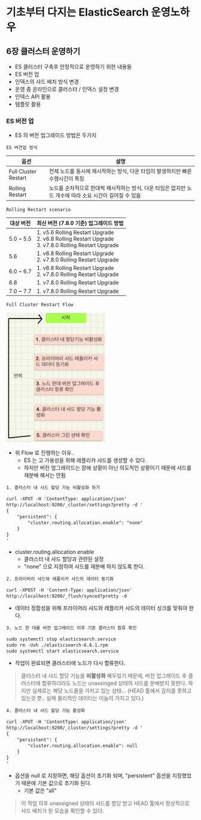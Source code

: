 # 기초부터 다지는 ElasticSearch 운영노하우

## 6장 클러스터 운영하기
- ES 클러스터 구축후 안정적으로 운영하기 위한 내용들
- ES 버전 업
- 인덱스의 샤드 배치 방식 변경
- 운영 중 온라인으로 클러스터 / 인덱스 설정 변경
- 인덱스 API 활용
- 템플릿 활용

### ES 버전 업
- ES 의 버전 업그레이드 방법은 두가지
  
`ES 버전업 방식`

| 옵션 | 설명 |
| --- | --- |
| Full Cluster Restart | 전체 노드를 동시에 재시작하는 방식, 다운 타임이 발생하지만 빠른 수행시간이 특징 |
| Rolling Restart | 노드를 순차적으로 한대씩 재시작하는 방식, 다운 타임은 없지만 노드 개수에 따라 소요 시간이 길어질 수 있음 |

`Rolling Restart scenario`

| 대상 버전 | 최신 버전 (7.8.0 기준) 업그레이드 방법 |
| --- | --- |
| 5.0 ~ 5.5 | 1. v5.6 Rolling Restart Upgrade<br/>  2. v6.8 Rolling Restart Upgrade<br/> 3. v7.8.0 Rolling Restart Upgrade |
| 5.6 | 1. v6.8 Rolling Restart Upgrade<br/> 2. v7.8.0 Rolling Restart Upgrade<br/> |
| 6.0 ~ 6.7 | 1. v6.8 Rolling Restart Upgrade<br/> 2. v7.8.0 Rolling Restart Upgrade<br/> |
| 6.8 | 1. v7.8.0 Rolling Restart Upgrade  |
| 7.0 ~ 7.7 | 1. v7.8.0 Rolling Restart Upgrade |

`Full Cluster Restart Flow`

![ES_Full_Cluster_Restart_Flow](./images/ES_Full_Cluster_Restart_Flow.png)

- 위 Flow 로 진행하는 이유..
  - ES 는 고 가용성을 위해 레플리캬 샤드를 생성할 수 있다.
  - 하지만 버전 업그레이드는 장애 상황이 아닌 의도적인 상황이기 때문에 샤드를 재분배 해서는 안됨

`1. 클러스터 내 샤드 할당 기능 비활성화 하기`
```shell
curl -XPUT -H 'ContentType: application/json' http://localhost:9200/_cluster/settings?pretty -d '
{
    "persistent": {
        "cluster.routing.allocation.enable": "none"
    }
}
'
```
- cluster.routing.allocation.enable
  - 클러스터 내 샤드 할당과 관련된 설정
  - "none" 으로 지정하여 샤드를 재분배 하지 않도록 한다.

`2. 프라이머리 샤드와 레플리카 샤드의 데이터 동기화`
```shell
curl -XPOST -H 'Content-Type: application/json' http://localhost:9200/_flush/synced?pretty -d
```
- 데이터 정합성을 위해 프라이머리 샤드와 레플리카 샤드의 데이터 싱크를 맞춰야 한다.

`3. 노드 한 대를 버전 업그레이드 이후 기존 클러스터 합류 확인`
```shell
sudo systemctl stop elasticsearch.service
sudo rm -Uvh ./elasticsearch-6.6.1.rpm
sudo systemctl start elasticsearch.service
```
- 작업이 완료되면 클러스터에 노드가 다시 합류한다.
> 클러스터 내 샤드 할당 기능을 **비활성화** 해두었기 때문에, 버전 업그레이드 후 클러스터에 합류하더라도 노드는 unassinged 상태의 샤드를 분배받지 못한다.
> 하지만 실제로는 해당 노드들을 가지고 있는 상태... (HEAD 툴에서 감지를 못하고 있는것 뿐.. 실제 물리적인 데이터는 이놈이 가지고 있다.)

`4. 클러스터 내 샤드 할당 기능 활성화`
```shell
curl -XPUT -H 'ContentType: application/json' http://localhost:9200/_cluster/settings?pretty -d '
{
    "persistent": {
        "cluster.routing.allocation.enable": null
    }
}
'
```
- 옵션을 null 로 지정하면, 해당 옵션이 초기화 되며, "persistent" 옵션을 지정했었기 때문에 기본 값으로 초기화 된다.
  - 기본 값은 "all"
> 이 작업 이후 unassigned 상태의 샤드를 할당 받고 HEAD 툴에서 정상적으로 샤드 배치가 된 모습을 확인할 수 있다.